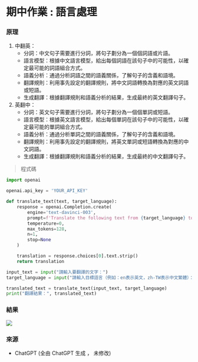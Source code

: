 # 期中作業 : 語言處理



### 原理

1. 中翻英：
   - 分詞：中文句子需要進行分詞，將句子劃分為一個個詞語或片語。
   - 語言模型：根據中文語言模型，給出每個詞語在該句子中的可能性，以確定最可能的詞語組合方式。
   - 語義分析：通過分析詞語之間的語義關係，了解句子的含義和語境。
   - 翻譯規則：利用事先設定的翻譯規則，將中文詞語轉換為對應的英文詞語或短語。
   - 生成翻譯：根據翻譯規則和語義分析的結果，生成最終的英文翻譯句子。
2. 英翻中：
   - 分詞：英文句子需要進行分詞，將句子劃分為一個個單詞或短語。
   - 語言模型：根據英文語言模型，給出每個單詞在該句子中的可能性，以確定最可能的單詞組合方式。
   - 語義分析：通過分析單詞之間的語義關係，了解句子的含義和語境。
   - 翻譯規則：利用事先設定的翻譯規則，將英文單詞或短語轉換為對應的中文詞語。
   - 生成翻譯：根據翻譯規則和語義分析的結果，生成最終的中文翻譯句子。



> 程式碼

```python
import openai

openai.api_key = 'YOUR_API_KEY'

def translate_text(text, target_language):
    response = openai.Completion.create(
        engine='text-davinci-003',
        prompt=f'Translate the following text from {target_language} to English:\n{text}\n--\nTranslate to: en',
        temperature=0,
        max_tokens=128,
        n=1,
        stop=None
    )

    translation = response.choices[0].text.strip()
    return translation

input_text = input("請輸入要翻譯的文字：")
target_language = input("請輸入目標語言（例如：en表示英文，zh-TW表示中文繁體）：")

translated_text = translate_text(input_text, target_language)
print("翻譯結果：", translated_text)
```



### 結果

![](D:\大學\大三\大三下\人工智慧\HW\MidHW\MidHW.jpg)





### 來源

* ChatGPT (全由 ChatGPT 生成 ， 未修改)